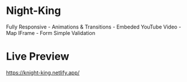# Night-King

Fully Responsive - Animations & Transitions - Embeded YouTube Video - Map IFrame - Form Simple Validation

# Live Preview

https://knight-king.netlify.app/
